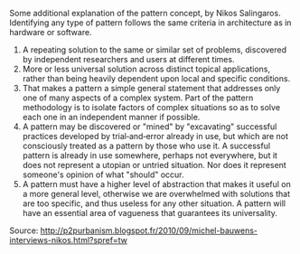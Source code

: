 

Some additional explanation of the pattern concept, by Nikos Salingaros.
Identifying any type of pattern follows the same criteria in architecture as in
hardware or software.

1. A repeating solution to the same or similar set of problems, discovered by
independent researchers and users at different times.
2. More or less universal solution across distinct topical applications, rather than
being heavily dependent upon local and specific conditions.
3. That makes a pattern a simple general statement that addresses only one of
many aspects of a complex system. Part of the pattern methodology is to isolate
factors of complex situations so as to solve each one in an independent manner if
possible.
4. A pattern may be discovered or "mined" by "excavating" successful practices
developed by trial‐and‐error already in use, but which are not consciously treated as
a pattern by those who use it. A successful pattern is already in use somewhere,
perhaps not everywhere, but it does not represent a utopian or untried situation.
Nor does it represent someone's opinion of what "should" occur.
5. A pattern must have a higher level of abstraction that makes it useful on a more
general level, otherwise we are overwhelmed with solutions that are too specific,
and thus useless for any other situation. A pattern will have an essential area of
vagueness that guarantees its universality.

Source: http://p2purbanism.blogspot.fr/2010/09/michel-bauwens-interviews-nikos.html?spref=tw
